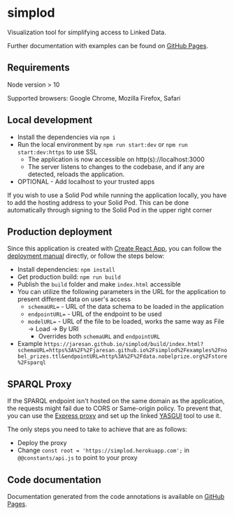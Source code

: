 # simplod
Visualization tool for simplifying access to Linked Data.

Further documentation with examples can be found on [GitHub Pages](https://jaresan.github.io/simplod/).

## Requirements
Node version > 10

Supported browsers: Google Chrome, Mozilla Firefox, Safari

## Local development

* Install the dependencies via `npm i`
* Run the local environment by `npm run start:dev` or `npm run start:dev:https` to use SSL
  * The application is now accessible on http(s)://localhost:3000
  * The server listens to changes to the codebase, and if any are detected, reloads the application.
* OPTIONAL - Add localhost to your trusted apps

If you wish to use a Solid Pod while running the application locally, you have to add the hosting address to your Solid Pod.
This can be done automatically through signing to the Solid Pod in the upper right corner

## Production deployment
Since this application is created with [Create React App](https://create-react-app.dev), you can follow the [deployment manual](https://create-react-app.dev/docs/deployment/) directly, or follow the steps below:

* Install dependencies: `npm install`
* Get production build: `npm run build`
* Publish the `build` folder and make `index.html` accessible
* You can utilize the following parameters in the URL for the application to present different data on user's access
  * `schemaURL=` - URL of the data schema to be loaded in the application
  * `endpointURL=` - URL of the endpoint to be used
  * `modelURL=` - URL of the file to be loaded, works the same way as File &rarr; Load &rarr; By URI
    * Overrides both `schemaURL` and `endpointURL`
* Example `https://jaresan.github.io/simplod/build/index.html?schemaURL=https%3A%2F%2Fjaresan.github.io%2Fsimplod%2Fexamples%2Fnobel_prizes.ttl&endpointURL=http%3A%2F%2Fdata.nobelprize.org%2Fstore%2Fsparql`

## SPARQL Proxy
If the SPARQL endpoint isn't hosted on the same domain as the application, the requests might fail due to CORS or Same-origin policy.
To prevent that, you can use the [Express proxy](https://github.com/jaresan/sparql-proxy/) and set up the linked [YASGUI](https://yasgui.triply.cc/) tool to use it.

The only steps you need to take to achieve that are as follows:

* Deploy the proxy
* Change `const root = 'https://simplod.herokuapp.com';` in `@@constants/api.js` to point to your proxy

## Code documentation
Documentation generated from the code annotations is available on [GitHub Pages](https://jaresan.github.io/simplod/documentation/).
